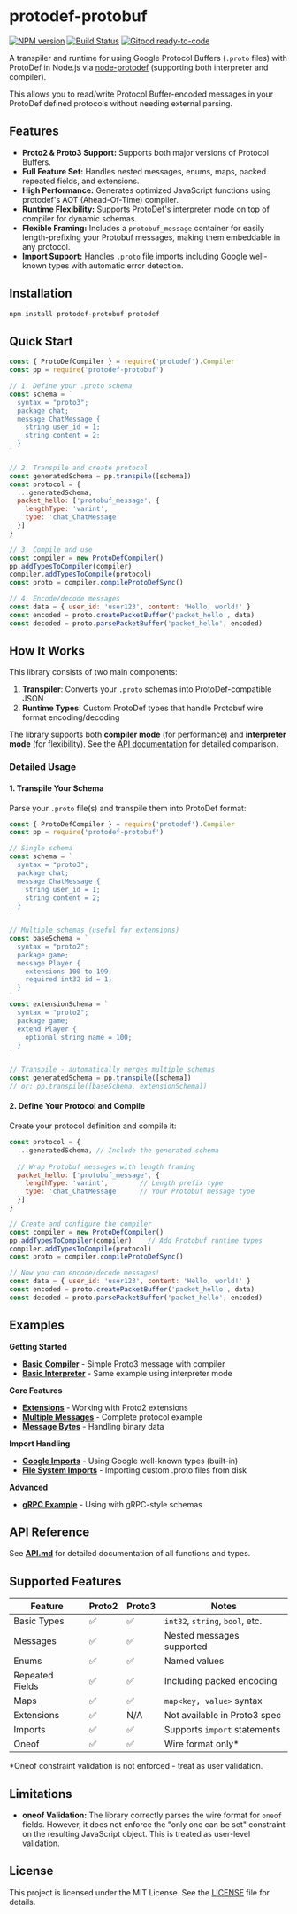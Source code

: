 # protodef-protobuf
[![NPM version](https://img.shields.io/npm/v/protodef-protobuf.svg)](http://npmjs.com/package/protodef-protobuf)
[![Build Status](https://github.com/extremeheat/protodef-protobuf/actions/workflows/ci.yml/badge.svg)](https://github.com/extremeheat/protodef-protobuf/actions/workflows/)
[![Gitpod ready-to-code](https://img.shields.io/badge/Gitpod-ready--to--code-blue?logo=gitpod)](https://gitpod.io/#https://github.com/extremeheat/protodef-protobuf)

A transpiler and runtime for using Google Protocol Buffers (`.proto` files) with ProtoDef in Node.js via [node-protodef](https://github.com/ProtoDef-io/node-protodef) (supporting both interpreter and compiler).

This allows you to read/write Protocol Buffer-encoded messages in your ProtoDef defined protocols without needing external parsing.

## Features

- **Proto2 & Proto3 Support:** Supports both major versions of Protocol Buffers.
- **Full Feature Set:** Handles nested messages, enums, maps, packed repeated fields, and extensions.
- **High Performance:** Generates optimized JavaScript functions using protodef's AOT (Ahead-Of-Time) compiler.
- **Runtime Flexibility:** Supports ProtoDef's interpreter mode on top of compiler for dynamic schemas.
- **Flexible Framing:** Includes a `protobuf_message` container for easily length-prefixing your Protobuf messages, making them embeddable in any protocol.
- **Import Support:** Handles `.proto` file imports including Google well-known types with automatic error detection.

## Installation

```sh
npm install protodef-protobuf protodef
```

## Quick Start

```js
const { ProtoDefCompiler } = require('protodef').Compiler
const pp = require('protodef-protobuf')

// 1. Define your .proto schema
const schema = `
  syntax = "proto3";
  package chat;
  message ChatMessage {
    string user_id = 1;
    string content = 2;
  }
`

// 2. Transpile and create protocol
const generatedSchema = pp.transpile([schema])
const protocol = {
  ...generatedSchema,
  packet_hello: ['protobuf_message', {
    lengthType: 'varint',
    type: 'chat_ChatMessage'
  }]
}

// 3. Compile and use
const compiler = new ProtoDefCompiler()
pp.addTypesToCompiler(compiler)
compiler.addTypesToCompile(protocol)
const proto = compiler.compileProtoDefSync()

// 4. Encode/decode messages
const data = { user_id: 'user123', content: 'Hello, world!' }
const encoded = proto.createPacketBuffer('packet_hello', data)
const decoded = proto.parsePacketBuffer('packet_hello', encoded)
```

## How It Works

This library consists of two main components:

1. **Transpiler**: Converts your `.proto` schemas into ProtoDef-compatible JSON
2. **Runtime Types**: Custom ProtoDef types that handle Protobuf wire format encoding/decoding

The library supports both **compiler mode** (for performance) and **interpreter mode** (for flexibility). See the [API documentation](docs/API.md) for detailed comparison.

### Detailed Usage

#### 1. Transpile Your Schema

Parse your `.proto` file(s) and transpile them into ProtoDef format:

```js
const { ProtoDefCompiler } = require('protodef').Compiler
const pp = require('protodef-protobuf')

// Single schema
const schema = `
  syntax = "proto3";
  package chat;
  message ChatMessage {
    string user_id = 1;
    string content = 2;
  }
`

// Multiple schemas (useful for extensions)
const baseSchema = `
  syntax = "proto2";
  package game;
  message Player {
    extensions 100 to 199;
    required int32 id = 1;
  }
`
const extensionSchema = `
  syntax = "proto2";  
  package game;
  extend Player {
    optional string name = 100;
  }
`

// Transpile - automatically merges multiple schemas
const generatedSchema = pp.transpile([schema])
// or: pp.transpile([baseSchema, extensionSchema])
```

#### 2. Define Your Protocol and Compile

Create your protocol definition and compile it:

```js
const protocol = {
  ...generatedSchema, // Include the generated schema
  
  // Wrap Protobuf messages with length framing
  packet_hello: ['protobuf_message', {
    lengthType: 'varint',        // Length prefix type
    type: 'chat_ChatMessage'     // Your Protobuf message type
  }]
}

// Create and configure the compiler
const compiler = new ProtoDefCompiler()
pp.addTypesToCompiler(compiler)    // Add Protobuf runtime types
compiler.addTypesToCompile(protocol)
const proto = compiler.compileProtoDefSync()

// Now you can encode/decode messages!
const data = { user_id: 'user123', content: 'Hello, world!' }
const encoded = proto.createPacketBuffer('packet_hello', data)
const decoded = proto.parsePacketBuffer('packet_hello', encoded)
```

## Examples

**Getting Started**
- **[Basic Compiler](examples/basic-compiler.js)** - Simple Proto3 message with compiler
- **[Basic Interpreter](examples/basic-interpreter.js)** - Same example using interpreter mode

**Core Features** 
- **[Extensions](examples/extensions.js)** - Working with Proto2 extensions
- **[Multiple Messages](examples/multiple-messages.js)** - Complete protocol example
- **[Message Bytes](examples/message-bytes.js)** - Handling binary data

**Import Handling**
- **[Google Imports](examples/google-imports.js)** - Using Google well-known types (built-in)
- **[File System Imports](examples/fs-imports/)** - Importing custom .proto files from disk

**Advanced**
- **[gRPC Example](examples/grpc/)** - Using with gRPC-style schemas

## API Reference

See **[API.md](docs/API.md)** for detailed documentation of all functions and types.

## Supported Features

| Feature | Proto2 | Proto3 | Notes |
|---------|--------|--------|-------|
| Basic Types | ✅ | ✅ | `int32`, `string`, `bool`, etc. |
| Messages | ✅ | ✅ | Nested messages supported |
| Enums | ✅ | ✅ | Named values |
| Repeated Fields | ✅ | ✅ | Including packed encoding |
| Maps | ✅ | ✅ | `map<key, value>` syntax |
| Extensions | ✅ | N/A | Not available in Proto3 spec |
| Imports | ✅ | ✅ | Supports `import` statements |
| Oneof | ✅ | ✅ | Wire format only* |

*Oneof constraint validation is not enforced - treat as user validation.

## Limitations

- **oneof Validation:** The library correctly parses the wire format for `oneof` fields. However, it does not enforce the "only one can be set" constraint on the resulting JavaScript object. This is treated as user-level validation.


## License

This project is licensed under the MIT License. See the [LICENSE](LICENSE) file for details.